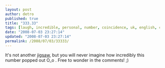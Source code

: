 ```yaml
---
layout: post
author: detro
published: true
title: "333.33"
tags: [laugh, incredible, personal, number, coincidence, uk, english, curiosity, bank]
date: "2008-07-03 23:27:14"
updated: "2008-07-03 23:27:14"
permalink: /2008/07/03/33333/
---
```


It's not another <a href="http://www.detronizator.org/2008/06/03/jigsaw/">jigsaw</a>, but you will never imagine how incredibly this number popped out O_o .
Free to wonder in the comments! ;)
